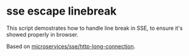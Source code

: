 # sse escape linebreak

This script demostrates how to handle line break in SSE,
to ensure it's showed properly in browser.

Based on [microservices/sse/http-long-connection](../http-long-connection).
